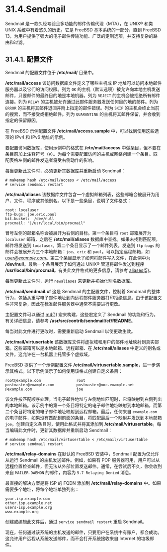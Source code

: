 # 31.4.Sendmail

Sendmail 是一款久经考验且多功能的邮件传输代理（MTA），在 UNIX® 和类 UNIX 系统中有着悠久的历史。它是 FreeBSD 基本系统的一部分，直到 FreeBSD 13，为用户提供了强大的电子邮件传输功能、广泛的定制选项，并支持复杂的路由和过滤。

## 31.4.1. 配置文件

Sendmail 的配置文件位于 **/etc/mail/** 目录中。

**/etc/mail/access**
该访问数据库文件定义了哪些主机或 IP 地址可以访问本地邮件服务器以及它们的访问权限。列为 `OK` 的主机（默认选项）被允许向本地主机发送邮件，只要邮件的最终目的地是本地机器。列为 `REJECT` 的主机会被拒绝所有邮件连接。列为 `RELAY` 的主机被允许通过此邮件服务器发送任何目的地的邮件。列为 `ERROR` 的主机将其邮件退回并附上指定的邮件错误。列为 `SKIP` 的主机会终止当前的搜索，而不接受或拒绝邮件。列为 `QUARANTINE` 的主机将其邮件保留，并会收到指定的保留原因。

在 FreeBSD 示例配置文件 **/etc/mail/access.sample** 中，可以找到使用这些选项的 IPv4 和 IPv6 地址的示例。

要配置访问数据库，使用示例中的格式在 **/etc/mail/access** 中做条目，但不要在条目前加上注释符号（`#`）。为每个需要配置访问的主机或网络创建一个条目。匹配表格左侧的邮件发送者将受右侧动作的影响。

每当更新此文件时，必须更新其数据库并重新启动 Sendmail：

```
# makemap hash /etc/mail/access < /etc/mail/access
# service sendmail restart
```

**/etc/mail/aliases**
该数据库文件包含一个虚拟邮箱列表，这些邮箱会被展开为用户、文件、程序或其他别名。以下是一些条目，说明了文件格式：

```
root: localuser
ftp-bugs: joe,eric,paul
bit.bucket:  /dev/null
procmail: "|/usr/local/bin/procmail"
```

冒号左侧的邮箱名称会被展开为右侧的目标。第一个条目将 `root` 邮箱展开为 `localuser` 邮箱，之后在 **/etc/mail/aliases** 数据库中查找。如果未找到匹配项，邮件将发送到 `localuser`。第二个条目显示了一个邮件列表。发送到 `ftp-bugs` 的邮件会被展开为三个本地邮箱：`joe`、`eric` 和 `paul`。可以指定远程邮箱，如 *[user@example.com](mailto:user@example.com)*。第三个条目显示了如何将邮件写入文件，在此例中为 **/dev/null**。最后一个条目展示了如何通过 UNIX® 管道将邮件发送到程序 **/usr/local/bin/procmail**。有关此文件格式的更多信息，请参考 [aliases(5)](https://man.freebsd.org/cgi/man.cgi?query=aliases&sektion=5&format=html)。

每当更新此文件时，运行 `newaliases` 来更新并初始化别名数据库。

**/etc/mail/sendmail.cf**
这是 Sendmail 的主配置文件，控制着 Sendmail 的整体行为，包括从重写电子邮件地址到向远程邮件服务器打印拒绝信息。由于该配置文件非常复杂，因此在标准邮件服务器中通常不需要进行更改。

主配置文件可以通过 [m4(1)](https://man.freebsd.org/cgi/man.cgi?query=m4&sektion=1&format=html) 宏来构建，这些宏定义了 Sendmail 的功能和行为。有关详细信息，请参考 **/usr/src/contrib/sendmail/cf/README**。

每当对此文件进行更改时，需要重新启动 Sendmail 以使更改生效。

**/etc/mail/virtusertable**
该数据库文件将虚拟域和用户的邮件地址映射到真实邮箱。这些邮箱可以是本地邮箱、远程邮箱、在 **/etc/mail/aliases** 中定义的别名或文件。这允许在一台机器上托管多个虚拟域。

FreeBSD 提供了一个示例配置文件 **/etc/mail/virtusertable.sample**，进一步演示其格式。以下示例演示了如何使用该格式创建自定义条目：

```
root@example.com                root
postmaster@example.com          postmaster@noc.example.net
@example.com                    joe
```

该文件按匹配顺序处理。当电子邮件地址与左侧地址匹配时，它将映射到右侧列出的本地邮箱。该示例中的第一个条目将特定的电子邮件地址映射到本地邮箱，而第二个条目将特定的电子邮件地址映射到远程邮箱。最后，任何来自 `example.com` 的电子邮件，如果没有匹配到前面的条目，将匹配最后一个映射并发送到本地邮箱 `joe`。创建自定义条目时，使用此格式并将其添加到 **/etc/mail/virtusertable**。每当编辑此文件时，更新其数据库并重新启动 Sendmail：

```
# makemap hash /etc/mail/virtusertable < /etc/mail/virtusertable
# service sendmail restart
```

**/etc/mail/relay-domains**
在默认的 FreeBSD 安装中，Sendmail 配置为仅允许从运行 Sendmail 的主机发送邮件。例如，如果有 POP 服务器可用，用户可以从远程位置检查邮件，但无法从外部位置发送邮件。通常，在尝试后不久，你会收到来自 `MAILER-DAEMON` 的邮件，内容为 `5.7 Relaying Denied` 消息。

最直接的解决方案是将 ISP 的 FQDN 添加到 **/etc/mail/relay-domains** 中。如果需要多个地址，将每个地址单独列出：

```
your.isp.example.com
other.isp.example.net
users-isp.example.org
www.example.org
```

创建或编辑此文件后，通过 `service sendmail restart` 重启 Sendmail。

现在，任何通过该系统的主机发送的邮件，只要用户在系统中有账户，都会成功。这允许用户远程从系统发送邮件，而不会打开系统接收来自 Internet 的垃圾邮件。
